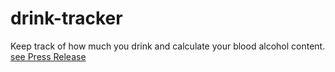 # drink-tracker
Keep track of how much you drink and calculate your blood alcohol content.
[see Press Release](https://github.com/tiff8433/drink-tracker/blob/master/_PRESS-RELEASE.md)
